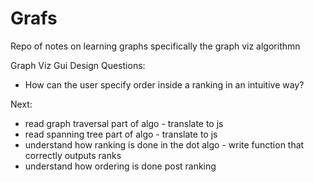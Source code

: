 # Grafs

Repo of notes on learning graphs specifically the graph viz algorithmn

Graph Viz Gui Design Questions:
- How can the user specify order inside a ranking in an intuitive way?

Next:
- read graph traversal part of algo - translate to js
- read spanning tree part of algo - translate to js
- understand how ranking is done in the dot algo - write function that correctly outputs ranks
- understand how ordering is done post ranking
